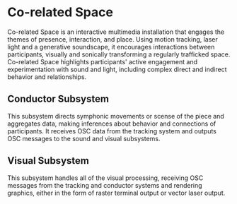 Co-related Space
================
Co-related Space is an interactive multimedia installation that engages the themes of presence, interaction, and place. Using motion tracking, laser light and a generative soundscape, it encourages interactions between participants, visually and sonically transforming a regularly trafficked space. Co-related Space highlights participants' active engagement and experimentation with sound and light, including complex direct and indirect behavior and relationships.

Conductor Subsystem
-------------------
This subsystem directs symphonic movements or scense of the piece and aggregates data, making inferences about behavior and connections of participants. It receives OSC data from the tracking system and outputs OSC messages to the sound and visual subsystems.

Visual Subsystem
----------------
This subsystem handles all of the visual processing, receiving OSC messages from the tracking and conductor systems and rendering graphics, either in the form of raster terminal output or vector laser output.



